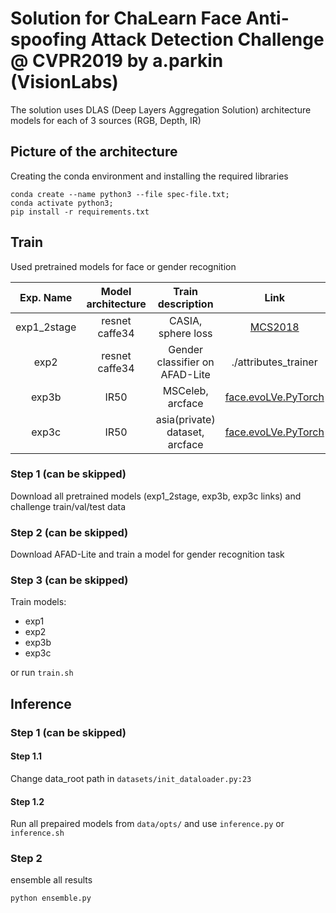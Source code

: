 # Solution for ChaLearn Face Anti-spoofing Attack Detection Challenge @ CVPR2019 by a.parkin (VisionLabs)

The solution uses DLAS (Deep Layers Aggregation Solution) architecture models for each of 3 sources (RGB, Depth, IR)

## Picture of the architecture

Сreating the conda environment and installing the required libraries

```
conda create --name python3 --file spec-file.txt;
conda activate python3;
pip install -r requirements.txt
```


## Train
Used pretrained models for face or gender recognition

|Exp. Name|Model architecture|Train description|Link|Google Drive|
|:---:|:------------:|:-------------:|:--------:|:---------:|
|exp1_2stage|resnet caffe34|CASIA, sphere loss|[MCS2018](https://github.com/AlexanderParkin/MCS2018.Baseline)|link|
|exp2|resnet caffe34|Gender classifier on AFAD-Lite|./attributes_trainer|link|
|exp3b|IR50|MSCeleb, arcface|[face.evoLVe.PyTorch](https://github.com/ZhaoJ9014/face.evoLVe.PyTorch#Model-Zoo)|link|
|exp3c|IR50|asia(private) dataset, arcface|[face.evoLVe.PyTorch](https://github.com/ZhaoJ9014/face.evoLVe.PyTorch#Model-Zoo)|link|


### Step 1 (can be skipped)
Download all pretrained models (exp1_2stage, exp3b, exp3c links) and challenge train/val/test data

### Step 2 (can be skipped)
Download AFAD-Lite and train a model for gender recognition task

### Step 3 (can be skipped)

Train models:

* exp1
* exp2
* exp3b
* exp3c

or run ```train.sh```

## Inference
### Step 1 (can be skipped)
#### Step 1.1
Change data_root path in ```datasets/init_dataloader.py:23```
#### Step 1.2
Run all prepaired models from ```data/opts/``` and 
use ```inference.py``` or ```inference.sh```

### Step 2
ensemble all results

```
python ensemble.py
```
